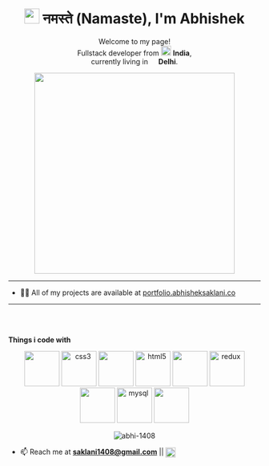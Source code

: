 <h1 align="center"><img src="https://emojis.slackmojis.com/emojis/images/1577305505/7373/hand_wave.gif?1577305505" width="30"/> नमस्ते (Namaste), I'm Abhishek</h1>  

<p align="center">Welcome to my page! </br> Fullstack developer from <img src="https://image.flaticon.com/icons/svg/3014/3014003.svg" width="20"/> <b>India</b>, <br/>currently living in <img src="https://image.flaticon.com/icons/svg/2322/2322510.svg" width="13"/> <b>Delhi</b>. </p>



 

  

<p align="center">
<img width = "400px" src= "https://images.squarespace-cdn.com/content/v1/5769fc401b631bab1addb2ab/1541580611624-TE64QGKRJG8SWAIUS7NS/ke17ZwdGBToddI8pDm48kPoswlzjSVMM-SxOp7CV59BZw-zPPgdn4jUwVcJE1ZvWQUxwkmyExglNqGp0IvTJZamWLI2zvYWH8K3-s_4yszcp2ryTI0HqTOaaUohrI8PI6FXy8c9PWtBlqAVlUS5izpdcIXDZqDYvprRqZ29Pw0o/coding-freak.gif"/>
</p>

----

- 👨‍💻 All of my projects are available at [portfolio.abhisheksaklani.co](portfolio.abhisheksaklani.co)  

----


<br></br>


  <p><b>Things i code with</b></p>


<p align="center" >
<img src="https://media3.giphy.com/media/ln7z2eWriiQAllfVcn/200w.webp" width="70">
<img src="https://devicons.github.io/devicon/devicon.git/icons/css3/css3-original-wordmark.svg" alt="css3" width="70" height="70"/> 
<img src="https://i.giphy.com/media/LMt9638dO8dftAjtco/200.webp" width="70">
<img src="https://devicons.github.io/devicon/devicon.git/icons/html5/html5-original-wordmark.svg" alt="html5" width="70" height="70"/>
<img src="https://i.giphy.com/media/eNAsjO55tPbgaor7ma/200w.webp" width="70">
<img src="https://devicons.github.io/devicon/devicon.git/icons/redux/redux-original.svg" alt="redux" width="70" height="70"/>
<img src="https://i.giphy.com/media/KzJkzjggfGN5Py6nkT/200.webp" width="70">
<img src="https://devicons.github.io/devicon/devicon.git/icons/mysql/mysql-original-wordmark.svg" alt="mysql" width="70" height="70"/>
<img src="https://i.giphy.com/media/IdyAQJVN2kVPNUrojM/200.webp" width="70">
   </p> 
  

<p align="center">  
<img align="center" src="https://github-readme-stats.vercel.app/api?username=abhi-1408&show_icons=true" alt="abhi-1408" />  
  
</p>






- 📫 Reach me at **saklani1408@gmail.com**  ||  <a href="https://linkedin.com/in/saklani" target="blank"><img align="center" src="https://cdn.jsdelivr.net/npm/simple-icons@3.0.1/icons/linkedin.svg" alt="saklani" height="20" width="20" /></a> 



